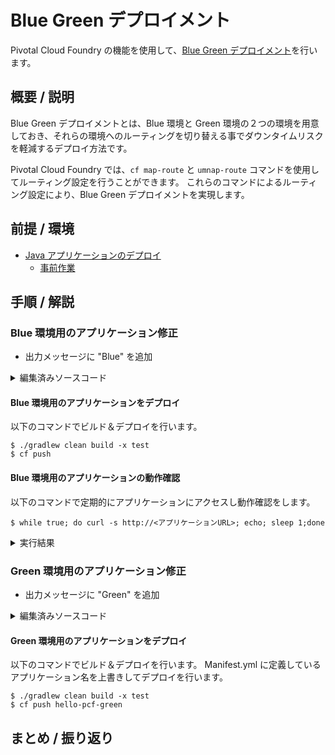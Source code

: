 # Blue Green デプロイメント
Pivotal Cloud Foundry の機能を使用して、[Blue Green デプロイメント](https://martinfowler.com/bliki/BlueGreenDeployment.html)を行います。

## 概要 / 説明
Blue Green デプロイメントとは、Blue 環境と Green 環境の２つの環境を用意しておき、それらの環境へのルーティングを切り替える事でダウンタイムリスクを軽減するデプロイ方法です。

Pivotal Cloud Foundry では、`cf map-route` と `umnap-route` コマンドを使用してルーティング設定を行うことができます。
これらのコマンドによるルーティング設定により、Blue Green デプロイメントを実現します。


## 前提 / 環境
- [Java アプリケーションのデプロイ](https://github.com/shinyay/pcf-workshop-deploy-java/blob/master/README.md)
  - [事前作業](https://github.com/shinyay/pcf-workshop-prerequisite/blob/master/README.md)

## 手順 / 解説
### Blue 環境用のアプリケーション修正

- 出力メッセージに "Blue" を追加

<details><summary>編集済みソースコード</summary>

```
@GetMapping("/")
String hello() {
    return "Hello, World! Blue";
}
```
</details>

#### Blue 環境用のアプリケーションをデプロイ
以下のコマンドでビルド＆デプロイを行います。

```
$ ./gradlew clean build -x test
$ cf push
```

#### Blue 環境用のアプリケーションの動作確認
以下のコマンドで定期的にアプリケーションにアクセスし動作確認をします。

```
$ while true; do curl -s http://<アプリケーションURL>; echo; sleep 1;done
```

<details><summary>実行結果</summary>

```
Hello, World! Blue
Hello, World! Blue
Hello, World! Blue
Hello, World! Blue
Hello, World! Blue
Hello, World! Blue
```
</details>

### Green 環境用のアプリケーション修正

- 出力メッセージに "Green" を追加

<details><summary>編集済みソースコード</summary>

```
@GetMapping("/")
String hello() {
    return "Hello, World! Green";
}
```
</details>

#### Green 環境用のアプリケーションをデプロイ
以下のコマンドでビルド＆デプロイを行います。
Manifest.yml に定義しているアプリケーション名を上書きしてデプロイを行います。

```
$ ./gradlew clean build -x test
$ cf push hello-pcf-green
```

## まとめ / 振り返り
